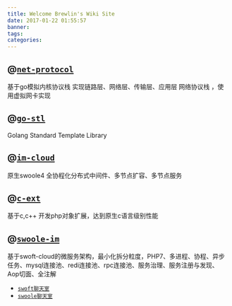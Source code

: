 ```yaml
---
title: Welcome Brewlin's Wiki Site
date: 2017-01-22 01:55:57
banner:
tags:
categories:
---
```


## @[`net-protocol`](https://github.com/brewlin/net-protocol)
基于go模拟内核协议栈 实现链路层、网络层、传输层、应用层 网络协议栈 ，使用虚拟网卡实现
## @[`go-stl`](https://github.com/brewlin/go-stl)
Golang Standard Template Library
## @[`im-cloud`](https://github.com/brewlin/im-cloud)
原生swoole4 全协程化分布式中间件、多节点扩容、多节点服务
## @[`c-ext`](hptts://github.com/brewlin/c-ext)
基于c,c++ 开发php对象扩展，达到原生c语言级别性能
## @[`swoole-im`](https://github.com/brewlin/swoft-im)
基于swoft-cloud的微服务架构，最小化拆分粒度，PHP7、多进程、协程、异步任务、mysql连接池、redi连接池、rpc连接池、服务治理、服务注册与发现、Aop切面、全注解 
- [`swoft聊天室`](http://chat.huido.site)
- [`swoole聊天室`](http://im.huido.site)

